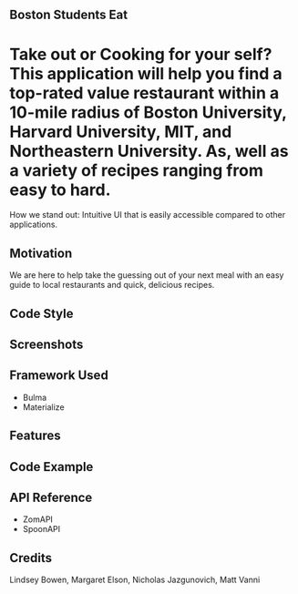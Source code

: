 
## Boston Students Eat ##
Take out or Cooking for your self? This application will help you find a top-rated value restaurant within a 10-mile radius of Boston University, Harvard University, MIT, and Northeastern University. As, well as a variety of recipes ranging from easy to hard.
=======

How we stand out: Intuitive UI that is easily accessible compared to other applications.

## Motivation ##
We are here to help take the guessing out of your next meal with an easy guide to local restaurants and quick, delicious recipes. 

## Code Style ##


## Screenshots ##


## Framework Used ##
* Bulma 
* Materialize

## Features ##


## Code Example ##


## API Reference ##
* ZomAPI
* SpoonAPI

## Credits ##
Lindsey Bowen, Margaret Elson, Nicholas Jazgunovich, Matt Vanni 





